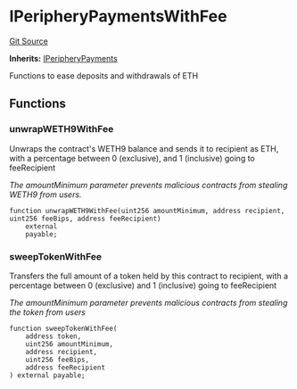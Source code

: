 # IPeripheryPaymentsWithFee
[Git Source](https://github.com/KYRDTeam/ilo-contracts/blob/0939257443ab7b868ff7f798a9104a43c7166792/src/interfaces/IPeripheryPaymentsWithFee.sol)

**Inherits:**
[IPeripheryPayments](/src/interfaces/IPeripheryPayments.sol/interface.IPeripheryPayments.md)

Functions to ease deposits and withdrawals of ETH


## Functions
### unwrapWETH9WithFee

Unwraps the contract's WETH9 balance and sends it to recipient as ETH, with a percentage between
0 (exclusive), and 1 (inclusive) going to feeRecipient

*The amountMinimum parameter prevents malicious contracts from stealing WETH9 from users.*


```solidity
function unwrapWETH9WithFee(uint256 amountMinimum, address recipient, uint256 feeBips, address feeRecipient)
    external
    payable;
```

### sweepTokenWithFee

Transfers the full amount of a token held by this contract to recipient, with a percentage between
0 (exclusive) and 1 (inclusive) going to feeRecipient

*The amountMinimum parameter prevents malicious contracts from stealing the token from users*


```solidity
function sweepTokenWithFee(
    address token,
    uint256 amountMinimum,
    address recipient,
    uint256 feeBips,
    address feeRecipient
) external payable;
```

